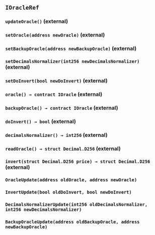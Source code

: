 ## `IOracleRef`






### `updateOracle()` (external)





### `setOracle(address newOracle)` (external)





### `setBackupOracle(address newBackupOracle)` (external)





### `setDecimalsNormalizer(int256 newDecimalsNormalizer)` (external)





### `setDoInvert(bool newDoInvert)` (external)





### `oracle() → contract IOracle` (external)





### `backupOracle() → contract IOracle` (external)





### `doInvert() → bool` (external)





### `decimalsNormalizer() → int256` (external)





### `readOracle() → struct Decimal.D256` (external)





### `invert(struct Decimal.D256 price) → struct Decimal.D256` (external)






### `OracleUpdate(address oldOracle, address newOracle)`





### `InvertUpdate(bool oldDoInvert, bool newDoInvert)`





### `DecimalsNormalizerUpdate(int256 oldDecimalsNormalizer, int256 newDecimalsNormalizer)`





### `BackupOracleUpdate(address oldBackupOracle, address newBackupOracle)`







